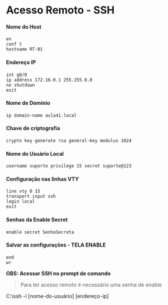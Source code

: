 # Acesso Remoto - SSH

#### Nome do Host 
```
en
conf t
hostname RT-01
```


#### Endereço IP
```
int g0/0
ip address 172.16.0.1 255.255.0.0
no shutdown
exit
```

#### Nome de Domínio 
```
ip domain-name aula41.local
```

#### Chave de criptografia
```
crypto key generate rsa general-key modulus 1024
```

#### Nome do Usuário Local 
```
username suporte privilege 15 secret suporte@123
```

#### Configuração nas linhas VTY 
```
line vty 0 15
transport input ssh
login local
exit
```

#### Senhas da Enable Secret
```
enable secret SenhaSecreta
```


#### Salvar as configurações - TELA ENABLE
```
end
wr
```

**OBS: Acessar SSH no prompt de comando**
> Para ter acesso remoto é necessário uma senha de enable

C:\ssh -l [nome-do-usuário] [endereço-ip]

